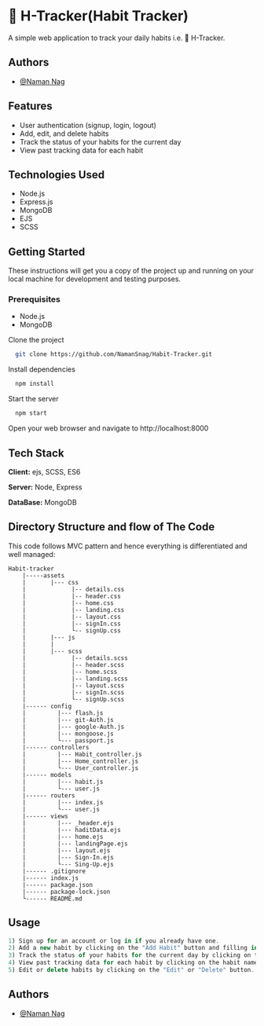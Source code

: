 
# 💪 H-Tracker(Habit Tracker)
A simple web application to track your daily habits i.e. 💪 H-Tracker.

## Authors

- [@Naman Nag](https://github.com/NamanSnag/Habit-Tracker)

## Features

- User authentication (signup, login, logout)
- Add, edit, and delete habits
- Track the status of your habits for the current day
- View past tracking data for each habit


## Technologies Used

- Node.js
- Express.js
- MongoDB
- EJS
- SCSS


## Getting Started

These instructions will get you a copy of the project up and running on your local machine for development and testing purposes.

### Prerequisites
- Node.js
- MongoDB

Clone the project

```bash
  git clone https://github.com/NamanSnag/Habit-Tracker.git
```

Install dependencies

```bash
  npm install
```

Start the server

```bash
  npm start
```

Open your web browser and navigate to http://localhost:8000

## Tech Stack

**Client:** ejs, SCSS, ES6

**Server:** Node, Express

**DataBase:** MongoDB

## Directory Structure and flow of The Code
This code follows MVC pattern and hence everything is differentiated and well managed:

    Habit-tracker
        |-----assets
        |       |--- css
        |             |-- details.css
        |             |-- header.css
        |             |-- home.css
        |             |-- landing.css
        |             |-- layout.css
        |             |-- signIn.css
        |             └-- signUp.css
        |       |--- js
        |       |     
        |       |--- scss
        |             |-- details.scss
        |             |-- header.scss
        |             |-- home.scss
        |             |-- landing.scss
        |             |-- layout.scss
        |             |-- signIn.scss
        |             └-- signUp.scss
        |------ config
        |         |--- flash.js
        |         |--- git-Auth.js
        |         |--- google-Auth.js
        |         |--- mongoose.js
        |         └--- passport.js
        |------ controllers
        |         |--- Habit_controller.js
        |         |--- Home_controller.js
        |         └--- User_controller.js
        |------ models
        |         |--- habit.js
        |         └--- user.js
        |------ routers
        |         |--- index.js
        |         └--- user.js
        |------ views
        |         |--- _header.ejs
        |         |--- haditData.ejs
        |         |--- home.ejs
        |         |--- landingPage.ejs
        |         |--- layout.ejs
        |         |--- Sign-In.ejs
        |         └--- Sing-Up.ejs
        |------ .gitignore
        |------ index.js
        |------ package.json
        |------ package-lock.json
        └------ README.md

## Usage

```javascript
1) Sign up for an account or log in if you already have one.
2) Add a new habit by clicking on the "Add Habit" button and filling in the form.
3) Track the status of your habits for the current day by clicking on the "Mark as Done" or "Mark as Not Done" button.
4) View past tracking data for each habit by clicking on the habit name.
5) Edit or delete habits by clicking on the "Edit" or "Delete" button.
```


## Authors

- [@Naman Nag](https://github.com/NamanSnag/Habit-Tracker)

